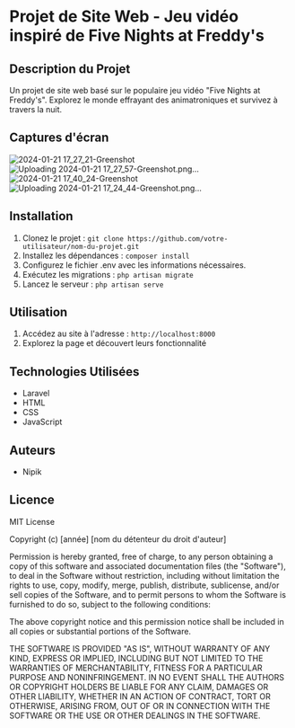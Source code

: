 # Projet de Site Web - Jeu vidéo inspiré de Five Nights at Freddy's

## Description du Projet
Un projet de site web basé sur le populaire jeu vidéo "Five Nights at Freddy's". Explorez le monde effrayant des animatroniques et survivez à travers la nuit.

## Captures d'écran
![2024-01-21 17_27_21-Greenshot](https://github.com/Nipik/fnaf/assets/129624834/76cee98d-71ab-4766-ba67-7c091092fb4b)
![Uploading 2024-01-21 17_27_57-Greenshot.png…]()
![2024-01-21 17_40_24-Greenshot](https://github.com/Nipik/fnaf/assets/129624834/ec8bef72-d8cb-43f9-88f9-e2320a55cd72)
![Uploading 2024-01-21 17_24_44-Greenshot.png…]()

## Installation
1. Clonez le projet : `git clone https://github.com/votre-utilisateur/nom-du-projet.git`
2. Installez les dépendances : `composer install`
3. Configurez le fichier .env avec les informations nécessaires.
4. Exécutez les migrations : `php artisan migrate`
5. Lancez le serveur : `php artisan serve`

## Utilisation
1. Accédez au site à l'adresse : `http://localhost:8000`
2. Explorez la page et découvert leurs fonctionnalité

## Technologies Utilisées
- Laravel
- HTML
- CSS
- JavaScript

## Auteurs
- Nipik

## Licence
MIT License

Copyright (c) [année] [nom du détenteur du droit d'auteur]

Permission is hereby granted, free of charge, to any person obtaining a copy
of this software and associated documentation files (the "Software"), to deal
in the Software without restriction, including without limitation the rights
to use, copy, modify, merge, publish, distribute, sublicense, and/or sell
copies of the Software, and to permit persons to whom the Software is
furnished to do so, subject to the following conditions:

The above copyright notice and this permission notice shall be included in
all copies or substantial portions of the Software.

THE SOFTWARE IS PROVIDED "AS IS", WITHOUT WARRANTY OF ANY KIND, EXPRESS OR
IMPLIED, INCLUDING BUT NOT LIMITED TO THE WARRANTIES OF MERCHANTABILITY,
FITNESS FOR A PARTICULAR PURPOSE AND NONINFRINGEMENT. IN NO EVENT SHALL THE
AUTHORS OR COPYRIGHT HOLDERS BE LIABLE FOR ANY CLAIM, DAMAGES OR OTHER
LIABILITY, WHETHER IN AN ACTION OF CONTRACT, TORT OR OTHERWISE, ARISING FROM,
OUT OF OR IN CONNECTION WITH THE SOFTWARE OR THE USE OR OTHER DEALINGS IN
THE SOFTWARE.

